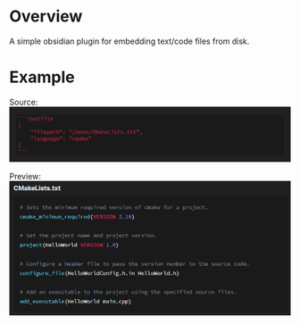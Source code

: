 # Overview
A simple obsidian plugin for embedding text/code files from disk.

# Example
Source:
![](/images/example01.png)

Preview:
![](/images/example02.png)
